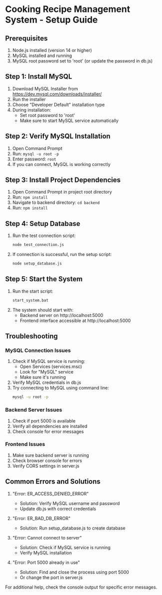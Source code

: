 # Cooking Recipe Management System - Setup Guide

## Prerequisites
1. Node.js installed (version 14 or higher)
2. MySQL installed and running
3. MySQL root password set to 'root' (or update the password in db.js)

## Step 1: Install MySQL
1. Download MySQL Installer from https://dev.mysql.com/downloads/installer/
2. Run the installer
3. Choose "Developer Default" installation type
4. During installation:
   - Set root password to 'root'
   - Make sure to start MySQL service automatically

## Step 2: Verify MySQL Installation
1. Open Command Prompt
2. Run: `mysql -u root -p`
3. Enter password: `root`
4. If you can connect, MySQL is working correctly

## Step 3: Install Project Dependencies
1. Open Command Prompt in project root directory
2. Run: `npm install`
3. Navigate to backend directory: `cd backend`
4. Run: `npm install`

## Step 4: Setup Database
1. Run the test connection script:
   ```bash
   node test_connection.js
   ```
2. If connection is successful, run the setup script:
   ```bash
   node setup_database.js
   ```

## Step 5: Start the System
1. Run the start script:
   ```bash
   start_system.bat
   ```
2. The system should start with:
   - Backend server on http://localhost:5000
   - Frontend interface accessible at http://localhost:5000

## Troubleshooting

### MySQL Connection Issues
1. Check if MySQL service is running:
   - Open Services (services.msc)
   - Look for "MySQL" service
   - Make sure it's running
2. Verify MySQL credentials in db.js
3. Try connecting to MySQL using command line:
   ```bash
   mysql -u root -p
   ```

### Backend Server Issues
1. Check if port 5000 is available
2. Verify all dependencies are installed
3. Check console for error messages

### Frontend Issues
1. Make sure backend server is running
2. Check browser console for errors
3. Verify CORS settings in server.js

## Common Errors and Solutions

1. "Error: ER_ACCESS_DENIED_ERROR"
   - Solution: Verify MySQL username and password
   - Update db.js with correct credentials

2. "Error: ER_BAD_DB_ERROR"
   - Solution: Run setup_database.js to create database

3. "Error: Cannot connect to server"
   - Solution: Check if MySQL service is running
   - Verify MySQL installation

4. "Error: Port 5000 already in use"
   - Solution: Find and close the process using port 5000
   - Or change the port in server.js

For additional help, check the console output for specific error messages. 
